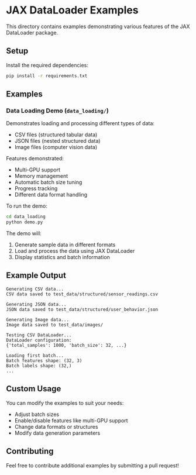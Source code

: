 # JAX DataLoader Examples

This directory contains examples demonstrating various features of the JAX DataLoader package.

## Setup

Install the required dependencies:
```bash
pip install -r requirements.txt
```

## Examples

### Data Loading Demo (`data_loading/`)
Demonstrates loading and processing different types of data:
- CSV files (structured tabular data)
- JSON files (nested structured data)
- Image files (computer vision data)

Features demonstrated:
- Multi-GPU support
- Memory management
- Automatic batch size tuning
- Progress tracking
- Different data format handling

To run the demo:
```bash
cd data_loading
python demo.py
```

The demo will:
1. Generate sample data in different formats
2. Load and process the data using JAX DataLoader
3. Display statistics and batch information

## Example Output
```
Generating CSV data...
CSV data saved to test_data/structured/sensor_readings.csv

Generating JSON data...
JSON data saved to test_data/structured/user_behavior.json

Generating Image data...
Image data saved to test_data/images/

Testing CSV DataLoader...
DataLoader configuration:
{'total_samples': 1000, 'batch_size': 32, ...}

Loading first batch...
Batch features shape: (32, 3)
Batch labels shape: (32,)
...
```

## Custom Usage
You can modify the examples to suit your needs:
- Adjust batch sizes
- Enable/disable features like multi-GPU support
- Change data formats or structures
- Modify data generation parameters

## Contributing
Feel free to contribute additional examples by submitting a pull request! 